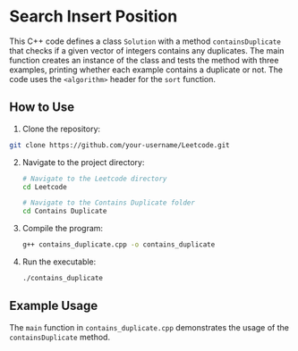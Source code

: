 # Search Insert Position

This C++ code defines a class `Solution` with a method `containsDuplicate` that checks if a given vector of integers contains any duplicates. The main function creates an instance of the class and tests the method with three examples, printing whether each example contains a duplicate or not. The code uses the `<algorithm>` header for the `sort` function.

## How to Use

1. Clone the repository:

```bash
git clone https://github.com/your-username/Leetcode.git
```

2. Navigate to the project directory:

    ```bash
    # Navigate to the Leetcode directory
    cd Leetcode

    # Navigate to the Contains Duplicate folder
    cd Contains Duplicate
    ```

3. Compile the program:

    ```bash
    g++ contains_duplicate.cpp -o contains_duplicate
    ```

4. Run the executable:

    ```bash
    ./contains_duplicate
    ```

## Example Usage

The `main` function in `contains_duplicate.cpp` demonstrates the usage of the `containsDuplicate` method. 

